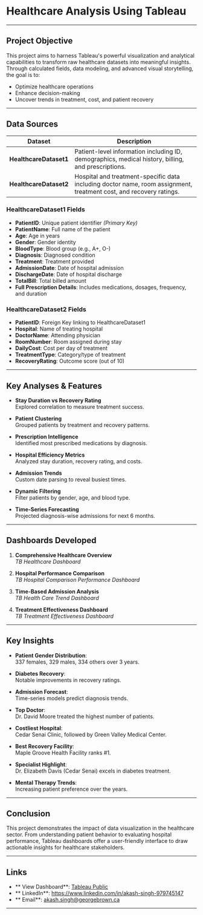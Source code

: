 # Healthcare Analysis Using Tableau

---

## Project Objective

This project aims to harness Tableau's powerful visualization and analytical capabilities to transform raw healthcare datasets into meaningful insights. Through calculated fields, data modeling, and advanced visual storytelling, the goal is to:

- Optimize healthcare operations
- Enhance decision-making
- Uncover trends in treatment, cost, and patient recovery

---

## Data Sources

| Dataset | Description |
|---------|-------------|
| **HealthcareDataset1** | Patient-level information including ID, demographics, medical history, billing, and prescriptions. |
| **HealthcareDataset2** | Hospital and treatment-specific data including doctor name, room assignment, treatment cost, and recovery ratings. |

### HealthcareDataset1 Fields
- **PatientID**: Unique patient identifier *(Primary Key)*  
- **PatientName**: Full name of the patient  
- **Age**: Age in years  
- **Gender**: Gender identity  
- **BloodType**: Blood group (e.g., A+, O-)  
- **Diagnosis**: Diagnosed condition  
- **Treatment**: Treatment provided  
- **AdmissionDate**: Date of hospital admission  
- **DischargeDate**: Date of hospital discharge  
- **TotalBill**: Total billed amount  
- **Full Prescription Details**: Includes medications, dosages, frequency, and duration  

### HealthcareDataset2 Fields
- **PatientID**: Foreign Key linking to HealthcareDataset1  
- **Hospital**: Name of treating hospital  
- **DoctorName**: Attending physician  
- **RoomNumber**: Room assigned during stay  
- **DailyCost**: Cost per day of treatment  
- **TreatmentType**: Category/type of treatment  
- **RecoveryRating**: Outcome score (out of 10)  


---

## Key Analyses & Features

- **Stay Duration vs Recovery Rating**  
Explored correlation to measure treatment success.

- **Patient Clustering**  
Grouped patients by treatment and recovery patterns.

- **Prescription Intelligence**  
Identified most prescribed medications by diagnosis.

- **Hospital Efficiency Metrics**  
Analyzed stay duration, recovery rating, and costs.

- **Admission Trends**  
Custom date parsing to reveal busiest times.

- **Dynamic Filtering**  
Filter patients by gender, age, and blood type.

- **Time-Series Forecasting**  
Projected diagnosis-wise admissions for next 6 months.

---

## Dashboards Developed

1. **Comprehensive Healthcare Overview**  
   _TB Healthcare Dashboard_

2. **Hospital Performance Comparison**  
   _TB Hospital Comparison Performance Dashboard_

3. **Time-Based Admission Analysis**  
   _TB Health Care Trend Dashboard_

4. **Treatment Effectiveness Dashboard**  
   _TB Treatment Effectiveness Dashboard_

---

## Key Insights

- **Patient Gender Distribution**:  
  337 females, 329 males, 334 others over 3 years.

- **Diabetes Recovery**:  
  Notable improvements in recovery ratings.

- **Admission Forecast**:  
  Time-series models predict diagnosis trends.

- **Top Doctor**:  
  Dr. David Moore treated the highest number of patients.

- **Costliest Hospital**:  
  Cedar Senai Clinic, followed by Green Valley Medical Center.

- **Best Recovery Facility**:  
  Maple Groove Health Facility ranks #1.

- **Specialist Highlight**:  
  Dr. Elizabeth Davis (Cedar Senai) excels in diabetes treatment.

- **Mental Therapy Trends**:  
  Increasing patient preference over the years.

---

## Conclusion

This project demonstrates the impact of data visualization in the healthcare sector. From understanding patient behavior to evaluating hospital performance, Tableau dashboards offer a user-friendly interface to draw actionable insights for healthcare stakeholders.

---

## Links

- ** View Dashboard**: [Tableau Public](https://public.tableau.com/views/Sahil_Kishor_Tableau_Project_Healthcare_Analysis/Dashboard2?:language=en-US&:sid=&:redirect=auth&:display_count=n&:origin=viz_share_link)
- ** LinkedIn**: https://www.linkedin.com/in/akash-singh-979745147
- ** Email**: akash.singh@georgebrown.ca

---
